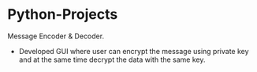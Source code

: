 # Python-Projects

Message Encoder & Decoder.
 - Developed GUI where user can encrypt the message using private key and at the same time decrypt the data with the same key.
